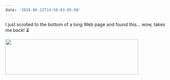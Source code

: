 ```yaml
---
date: '2018-06-22T14:58:03-05:00'
---
```

I just scrolled to the bottom of a long Web page and found this… wow, takes me back! ⏳

<img src="uploads/2018/fbc94f0404.jpg" width="416" height="112" />
